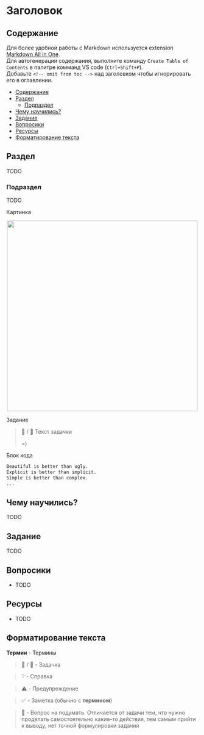 <!-- omit from toc -->
# Заголовок

## Содержание

Для более удобной работы с Markdown используется extension [Markdown All in One](https://marketplace.visualstudio.com/items?itemName=yzhang.markdown-all-in-one).  
Для автогенерации содержания, выполните команду `Create Table of Contents` в палитре комманд VS code (`Ctrl+Shift+P`).  
Добавьте `<!-- omit from toc -->` над заголовком чтобы игнорировать его в оглавлении.

- [Содержание](#содержание)
- [Раздел](#раздел)
  - [Подраздел](#подраздел)
- [Чему научились?](#чему-научились)
- [Задание](#задание)
- [Вопросики](#вопросики)
- [Ресурсы](#ресурсы)
- [Форматирование текста](#форматирование-текста)

## Раздел
TODO
### Подраздел
TODO

Картинка

<p align="center">
<img src=../assets/where_are_you.jpg width=500 />
</p>

Задание

> 💪 / 🦾 Текст задачки
> 
> =)

Блок кода
```bash
Beautiful is better than ugly.
Explicit is better than implicit.
Simple is better than complex.
...
```

## Чему научились?

TODO

## Задание

TODO

## Вопросики

- TODO

## Ресурсы
- TODO


## Форматирование текста

**Термин** - Термины  
> 💪 / 🦾 - Задачка

> ❔ - Справка

> ⚠️ - Предупреждение

> ✅ - Заметка (обычно с **термином**)

> 🧠 - Вопрос на подумать. Отличается от задачи тем, что нужно проделать самостоятельно какие-то действия, тем самым прийти к выводу, нет точной формулировки задания

